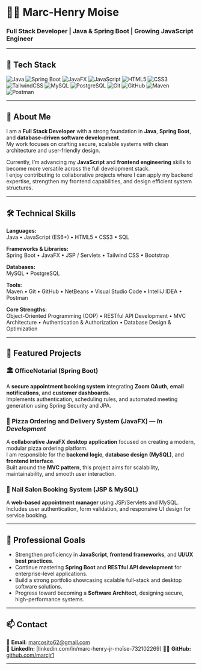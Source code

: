 # 👨‍💻 Marc-Henry Moise

### Full Stack Developer | Java & Spring Boot | Growing JavaScript Engineer

---

## 🧩 Tech Stack

![Java](https://img.shields.io/badge/Java-%23ED8B00.svg?style=for-the-badge&logo=openjdk&logoColor=white)
![Spring Boot](https://img.shields.io/badge/Spring%20Boot-%236DB33F.svg?style=for-the-badge&logo=springboot&logoColor=white)
![JavaFX](https://img.shields.io/badge/JavaFX-%23E76F00.svg?style=for-the-badge&logo=java&logoColor=white)
![JavaScript](https://img.shields.io/badge/JavaScript-%23F7DF1E.svg?style=for-the-badge&logo=javascript&logoColor=black)
![HTML5](https://img.shields.io/badge/HTML5-%23E34F26.svg?style=for-the-badge&logo=html5&logoColor=white)
![CSS3](https://img.shields.io/badge/CSS3-%231572B6.svg?style=for-the-badge&logo=css3&logoColor=white)
![TailwindCSS](https://img.shields.io/badge/TailwindCSS-%2306B6D4.svg?style=for-the-badge&logo=tailwindcss&logoColor=white)
![MySQL](https://img.shields.io/badge/MySQL-%234479A1.svg?style=for-the-badge&logo=mysql&logoColor=white)
![PostgreSQL](https://img.shields.io/badge/PostgreSQL-%23336791.svg?style=for-the-badge&logo=postgresql&logoColor=white)
![Git](https://img.shields.io/badge/Git-%23F05033.svg?style=for-the-badge&logo=git&logoColor=white)
![GitHub](https://img.shields.io/badge/GitHub-%23121011.svg?style=for-the-badge&logo=github&logoColor=white)
![Maven](https://img.shields.io/badge/Maven-%23C71A36.svg?style=for-the-badge&logo=apachemaven&logoColor=white)
![Postman](https://img.shields.io/badge/Postman-%23FF6C37.svg?style=for-the-badge&logo=postman&logoColor=white)

---

## 👋 About Me

I am a **Full Stack Developer** with a strong foundation in **Java**, **Spring Boot**, and **database-driven software development**.  
My work focuses on crafting secure, scalable systems with clean architecture and user-friendly design.  

Currently, I’m advancing my **JavaScript** and **frontend engineering** skills to become more versatile across the full development stack.  
I enjoy contributing to collaborative projects where I can apply my backend expertise, strengthen my frontend capabilities, and design efficient system structures.

---

## 🛠️ Technical Skills

**Languages:**  
Java • JavaScript (ES6+) • HTML5 • CSS3 • SQL  

**Frameworks & Libraries:**  
Spring Boot • JavaFX • JSP / Servlets • Tailwind CSS • Bootstrap  

**Databases:**  
MySQL • PostgreSQL  

**Tools:**  
Maven • Git • GitHub • NetBeans • Visual Studio Code • IntelliJ IDEA • Postman  

**Core Strengths:**  
Object-Oriented Programming (OOP) • RESTful API Development • MVC Architecture • Authentication & Authorization • Database Design & Optimization

---

## 🚧 Featured Projects

### 🏛️ OfficeNotarial (Spring Boot)
A **secure appointment booking system** integrating **Zoom OAuth**, **email notifications**, and **customer dashboards**.  
Implements authentication, scheduling rules, and automated meeting generation using Spring Security and JPA.

### 🍕 Pizza Ordering and Delivery System (JavaFX) — *In Development*
A **collaborative JavaFX desktop application** focused on creating a modern, modular pizza ordering platform.  
I am responsible for the **backend logic**, **database design (MySQL)**, and **frontend interface**.  
Built around the **MVC pattern**, this project aims for scalability, maintainability, and smooth user interaction.

### 💅 Nail Salon Booking System (JSP & MySQL)
A **web-based appointment manager** using JSP/Servlets and MySQL.  
Includes user authentication, form validation, and responsive UI design for service booking.

---

## 🎯 Professional Goals

- Strengthen proficiency in **JavaScript**, **frontend frameworks**, and **UI/UX best practices**.  
- Continue mastering **Spring Boot** and **RESTful API development** for enterprise-level applications.  
- Build a strong portfolio showcasing scalable full-stack and desktop software solutions.  
- Progress toward becoming a **Software Architect**, designing secure, high-performance systems.

---

## 📫 Contact

📧 **Email:** marcosito62@gmail.com  
💼 **LinkedIn:** [linkedin.com/in/marc-henry-jr-moïse-732102269]
🧑‍💻 **GitHub:** [github.com/marcjr1](https://github.com/marcjr1)

---


